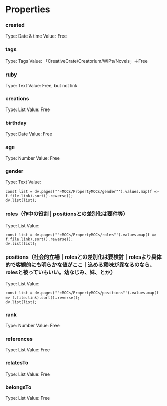 # Properties
### created
Type: Date & time
Value: Free 
### tags
Type: Tags
Value: 「CreativeCrate/Creatorium/WIPs/Novels」＋Free 
### ruby
Type: Text
Value: Free, but not link
### creations
Type: List
Value: Free 
### birthday
Type: Date
Value: Free 
### age
Type: Number
Value: Free
### gender
Type: Text
Value: 
```dataviewjs
const list = dv.pages('"☼MOCs/PropertyMOCs/gender"').values.map(f => f.file.link).sort().reverse();
dv.list(list);
```
### roles（作中の役割 | positionsとの差別化は要件等）
Type: List
Value: 
```dataviewjs
const list = dv.pages('"☼MOCs/PropertyMOCs/roles"').values.map(f => f.file.link).sort().reverse();
dv.list(list);
```
### positions（社会的立場｜rolesとの差別化は要検討｜rolesより具体的で客観的にも明らかな値がここ｜込める意味が異なるのなら、rolesと被っていもいい。幼なじみ、妹、とか）
Type: List
Value: 
```dataviewjs
const list = dv.pages('"☼MOCs/PropertyMOCs/positions"').values.map(f => f.file.link).sort().reverse();
dv.list(list);
```
### rank
Type: Number
Value: Free
### references
Type: List
Value: Free 
### relatesTo
Type: List
Value: Free 
### belongsTo
Type: List
Value: Free 
